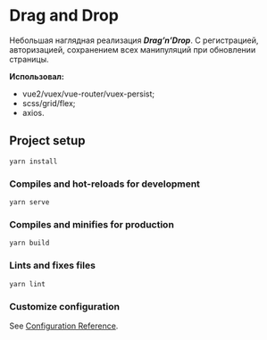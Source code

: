 # Drag and Drop

Небольшая наглядная реализация **_Drag’n’Drop_**.
С регистрацией, авторизацией, сохранением всех манипуляций при обновлении страницы.

**Использовал:**

- vue2/vuex/vue-router/vuex-persist;
- scss/grid/flex;
- axios.

## Project setup

```
yarn install
```

### Compiles and hot-reloads for development

```
yarn serve
```

### Compiles and minifies for production

```
yarn build
```

### Lints and fixes files

```
yarn lint
```

### Customize configuration

See [Configuration Reference](https://cli.vuejs.org/config/).
